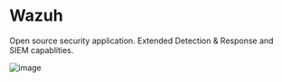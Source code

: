 # Wazuh
Open source security application. Extended Detection & Response and SIEM capablities.  

![image](https://github.com/user-attachments/assets/50f75ccd-c35b-4d78-ab07-54d6229fab26)







